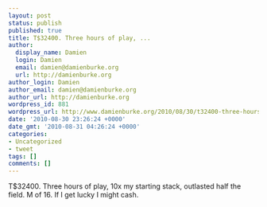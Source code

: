 ```yaml
---
layout: post
status: publish
published: true
title: T$32400. Three hours of play, ...
author:
  display_name: Damien
  login: Damien
  email: damien@damienburke.org
  url: http://damienburke.org
author_login: Damien
author_email: damien@damienburke.org
author_url: http://damienburke.org
wordpress_id: 881
wordpress_url: http://www.damienburke.org/2010/08/30/t32400-three-hours-of-play/
date: '2010-08-30 23:26:24 +0000'
date_gmt: '2010-08-31 04:26:24 +0000'
categories:
- Uncategorized
- tweet
tags: []
comments: []
---
```

<p>T$32400. Three hours of play, 10x my starting stack, outlasted half the field. M of 16. If I get lucky I might cash.</p>
